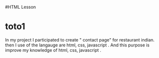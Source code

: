 #HTML Lesson
# toto1
In my project I participated  to create " contact page" for restaurant indian. then I use of the langauge are  html, css, javascript . And this purpose is improve my knowledge of html, css, javascript .
